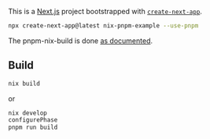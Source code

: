 This is a [Next.js](https://nextjs.org) project bootstrapped with [`create-next-app`](https://nextjs.org/docs/app/api-reference/cli/create-next-app).

```bash
npx create-next-app@latest nix-pnpm-example --use-pnpm
```

The pnpm-nix-build is done [as documented](https://github.com/NixOS/nixpkgs/blob/master/doc/languages-frameworks/javascript.section.md#pnpm-javascript-pnpm).

## Build

```bash
nix build
```

or

```bash
nix develop
configurePhase
pnpm run build
```

